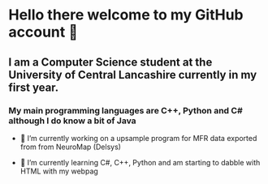 # Hello there welcome to my GitHub account 👋

## I am a Computer Science student at the University of Central Lancashire currently in my first  year.

### My main programming languages are C++, Python and C# although I do know a bit of Java

- 🔭 I’m currently working on a upsample program for MFR data exported from from NeuroMap (Delsys)

- 🌱 I’m currently learning C#, C++, Python and am starting to dabble with HTML with my webpag 

